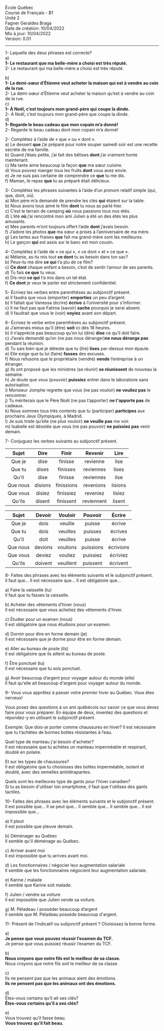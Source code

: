 École Québec  
Course de Français - B1  
Unité 2  
Fagner Geraldes Braga    
Date de création: 10/04/2022  
Mis à jour: 10/04/2022  
Version: 0.01
**************************
1- Laquelle des deux phrases est correcte?  
a)   
**1- Le restaurant que ma belle-mère a choisi est très réputé.**  
2- Le restaurant qui ma belle-mère a choisi est très réputé.  

b)   
**1- La demi-sœur d’Étienne veut acheter la maison qui est à vendre au coin de la rue.**    
2- La demi-sœur d’Étienne veut acheter la maison qu’est à vendre au coin de la rue.  
c)   
**1- À Noël, c’est toujours mon grand-père qui coupe la dinde.**    
2- À Noël, c’est toujours mon grand-père que coupe la dinde.  
d)   
**1- Regarde le beau cadeau que mon copain m’a donné!**  
2- Regarde le beau cadeau dont mon copain m’a donné!

2- Complétez à l’aide de « que » ou « dont ».  
a) Le dessert **que** j’ai préparé pour notre souper samedi soir est une recette secrète de ma famille.  
b) Quand j’étais petite, j’ai fait des bêtises **dont** j’ai vraiment honte maintenant.  
c) Ma tante aime beaucoup la façon **que** ma sœur cuisine.  
d) Vous pouvez manger tous les fruits **dont** vous avez envie.  
e) Je ne suis pas certaine de comprendre ce **que** tu me dis.  
f) Maman, le repas **que** tu as préparé était délicieux.

3- Complétez les phrases suivantes à l’aide d’un pronom relatif simple (qui, que, dont, où).  
a) Mon père m’a demandé de prendre les clés **qui** étaient
sur la table.  
b) Nous avons tous aimé le film **dont** tu nous as parlé hier.  
c) C’est le terrain de camping **où** nous passions tous nos étés.  
d) L’été **où** j’ai rencontré mon ami Julien a été un des étés les plus amusants.  
e) Mes parents m’ont toujours offert l’aide **dont** j’avais besoin.  
f) J’adore les photos **que** ma sœur a prises à l’anniversaire de ma mère.  
g) Les tartes aux fraises **que** fait ma grand-mère sont les meilleures.  
h) Le garçon **qui** est assis sur le banc est mon cousin.

4- Complétez à l’aide de « ce qui », « ce dont » et « ce que ».  
a) Mélanie, as-tu mis tout **ce dont** tu as besoin dans ton sac?  
b) Peux-tu me dire **ce qui** t’a plu de ce film?  
c) **Ce dont** chaque enfant a besoin, c’est de sentir l’amour de ses parents.  
d) Tu fais **ce que** tu veux.  
e) Dis-moi **ce qui** t’a mis dans un tel état.  
f) **Ce dont** je veux te parler est strictement confidentiel. 

5- Écrivez les verbes entre parenthèses au subjonctif présent.  
a) Il faudra que vous (emporter) **emportiez** un peu d’argent.  
b) Il fallait que Vanessa (écrire) **écrive** à l’université pour
s’informer.  
c) Il ne faut pas que Fatima (savoir) **sache** pourquoi je
serai absent.  
d) Il faudrait que vous le (voir) **voyiez** avant son départ.  

6- Écrivez le verbe entre parenthèses au subjonctif présent.  
a) J’aimerais mieux qu’il (être) **soit** ici dès 18 heures.  
b) Il n’apprécie pas beaucoup qu’on lui (dire) **dise** ce qu’il doit faire.  
c) J’avais demandé qu’on (ne pas nous déranger)**ne nous dérange pas** pendant la réunion.  
d) Tu sais bien que je déteste que tu (lire) **lises** par-dessus mon épaule.  
e) Elle exige que tu lui (faire) **fasses** des excuses.  
f) Nous refusons que le propriétaire (vendre) **vende** l’entreprise à un étranger.  
g) Ils ont proposé que les ministres (se réunir) **se réunissent** de nouveau la semaine.  
h) Je doute que vous (pouvoir) **puissiez** entrer dans le laboratoire sans autorisation.  
i) Monsieur Jomphe regrette que vous (ne pas vouloir) **ne vouliez pas** le rencontrer.  
j) Tu mériterais que le Père Noël (ne pas t’apporter) **ne t'apporte pas** de cadeaux.  
k) Nous sommes tous très contents que tu (participer) **participes** aux prochains Jeux Olympiques, à Madrid.  
l) Je suis triste qu’elle (ne plus vouloir) **ne veuille pas** me voir.  
m) Isabelle est désolée que vous (ne pas pouvoir) **ne puissiez pas** venir demain.  

7- Conjuguez les verbes suivants au subjonctif présent.  

|Sujet|Dire|Finir|Revenir|Lire|	
|:-----:|:------:|:------:|:-----:|:------:|
|Que je|dise|finisse|revienne|lise|
|Que tu|dises|finisses|reviennes|lises|
|Qu'il|dise|finisse|reviennes|lise|
|Que nous|disions|finissions|revenions|lisions|
|Que vous|disiez|finissiez|reveniez|lisiez|
|Qu'ils|disent|finissent|reviennent|lisent|

|Sujet|Devoir|Vouloir|Pouvoir|Écrire
|:-----:|:------:|:------:|:-----:|:------:|
|Que je|dois|veuille|puisse|écrive|
|Que tu|dois|veuilles|puisses|écrives|
|Qu'il|doit|veuilles|puisse|écrive|
|Que nous|devions|voulions|puissions|écrivions|
|Que vous|deviez|vouliez|puissiez|écriviez|
|Qu'ils|doivent|veuillent|puissent|écrivent|

8- Faites des phrases avec les éléments suivants et le subjonctif présent.  
Il faut que... Il est nécessaire que... Il est obligatoire que...  

a) Faire la vaisselle (tu)  
Il faut que tu fasses la vaisselle.  

b) Acheter des vêtements d’hiver (vous)  
Il est nécessaire que vous achetiez des vêtements d'hiver.  

c) Étudier pour un examen (nous)  
Il est obligatoire que nous étudions pour un examen.  

d) Dormir pour être en forme demain (je)  
Il est nécessaire que je dorme pour être en forme demain.

e) Aller au bureau de poste (ils)  
Il est obligatoire que ils aillent au bureau de poste.  

f) Être ponctuel (tu)   
Il est nécessaire que tu sois ponctuel.  

g) Avoir beaucoup d’argent pour voyager autour du monde (elle)  
Il faut qu'elle ait beaucoup d'argent pour voyager autour du monde.

9- Vous vous apprêtez à passer votre premier hiver au Québec. Vous êtes nerveux!

Vous posez des questions à un ami québécois our savoir ce que vous devez faire pour vous préparer. En équipe de deux, inventez des questions et répondez-y en utilisant le subjonctif présent.  

Exemple: Que dois-je porter comme chaussures en hiver? Il est nécessaire que tu t’achètes de bonnes bottes résistantes à l’eau.

Quel type de manteau j'ai besoin d'acheter?  
Il est nécessaire que tu achètes un manteau imperméable et respirant, doublé en polaire.

Et sur les types de chaussures?  
Il est obligatoire que tu choisisses des bottes imperméable, isolant et doublé, avec des semelles antidérapantes.

Quels sont les meilleures type de gants pour l'hiver canadien?  
Si tu as besoin d'utiliser ton smartphone, il faut que t'utilises des gants tactiles.

10- Faites des phrases avec les éléments suivants et le subjonctif présent.  
Il est possible que... Il se peut que... Il semble que... Il semble que... Il est impossible que...  

a) Il pleut  
Il est possible que pleuve demain.  

b) Déménager au Québec  
Il semble qu'il déménage au Québec.  

c) Arriver avant moi  
Il est impossible que tu arrives avant moi.  

d) Les fonctionnaires / négocier leur augmentation salariale  
Il semble que les fonctionnaires négocient leur augmentation salariale.  

e) Karine / malade  
Il semble que Karine soit malade.

f) Julien / vendre sa voiture  
Il est impossible que Julien vende sa voiture.  

g) M. Péladeau / posséder beaucoup d’argent  
Il semble que M. Péladeau possède beaucoup d'argent.

11- Présent de l’indicatif ou subjonctif présent ? Choisissez la bonne forme.  

a)  
**Je pense que vous pouvez réussir l’examen du TCF.**  
Je pense que vous puissiez réussir l’examen du TCF.  

b)  
**Nous croyons que notre fils est le meilleur de sa classe.**  
Nous croyons que notre fils soit le meilleur de sa classe.  

c)  
Ils ne pensent pas que les animaux aient des émotions.  
**Ils ne pensent pas que les animaux ont des émotions.**  

d)  
Êtes-vous certains qu’il ait ses clés?  
**Êtes-vous certains qu’il a ses clés?**  

e)  
Vous trouvez qu’il fasse beau.  
**Vous trouvez qu’il fait beau.**  



